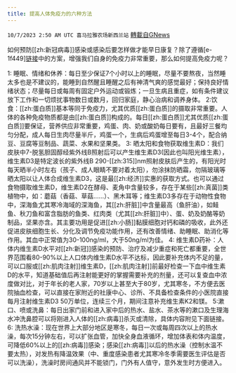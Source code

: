```yaml
---
title: 提高人体免疫力的六种方法
---
```

`10/7/2023 2:50 AM UTC 喜马拉雅农场新西兰站` [轉載自GNews](https://gnews.org/articles/1796810)

如何预防[[zh:新冠病毒]]感染或感染后要怎样做才能早日康复？除了遵循[e-1f449][链接](https://gettr.com/user/Miles)中的方案，增强我们自身的免疫力非常重要，那么如何提高免疫力呢？

1: 睡眠、情绪和休养：每日至少保证7个小时以上的睡眠，尽量不要熬夜，当然睡太多也是不建议的，能睡到自然醒且睡醒之后有神清气爽的感觉最好；保持良好情绪状态；尽量每日或每周有固定户外运动或锻炼；一旦生病且重症，如有条件建议放下工作和一切烦扰事物数日或数月，回归家庭，静心治病和调养身体。
2:饮食：[[zh:蛋白质]]基本等同于免疫力，尤其优质[[zh:蛋白质]]的摄取非常重要。人体的各种免疫物质都是由[[zh:蛋白质]]构成的。每日[[zh:蛋白质]]尤其优质[[zh:蛋白质]]要保证，营养供应非常重要，鸡蛋、肉、奶或酸奶每日要有，且最好三餐均匀分配，成人每日生肉尽量半斤，鸡蛋一个，生病后鸡蛋增至每日3-4个，配合纳豆、豆腐等豆制品、蔬菜、水果和坚果类。
3: 晒太阳和食物获取维生素D：我们皮肤中7-脱氢胆固醇经紫外线B照射后可以产生维生素D3(因此也叫阳光维生素），维生素D3是特定波长的紫外线B 290-[[zh:315]]nm照射皮肤后产生的，有阳光时每天晒半小时左右（孩子、成人眼睛不要对着太阳），勿涂抹防晒霜，勿隔玻璃等晒太阳以让人体合成维生素D3，这是最[[zh:经济]]实惠的获取方式。也可以通过食物摄取维生素D，维生素D2在酵母、麦角中含量较多，存在于某些[[zh:真菌]]类植物中，如：蘑菇（香菇、草菇……）、黑木耳等；维生素D3多存在于动物性食物中，深海鱼尤其寒冷海域的深海鱼，其[[zh:肝脏]]中含量最高（鱼肝油），如鲑鱼、秋刀鱼和富含脂肪的鱼类、红肉类（尤其[[zh:肝脏]]中）、蛋、奶及奶酪等奶制品，坚果亦含。其主要功用是促进[[zh:小肠]]黏膜细胞对钙和磷的吸收，此外还促进皮肤细胞生长、分化及调节免疫功能作用，还有改善情绪、助睡眠、助消化等作用。其血中正常值为30-100ng/ml，大于50ng/ml为佳。
4: 维生素D药补：人体内维生素D水平对[[zh:新冠]]感染的预防、治疗及减少重症和死亡都重要，全世界范围看80-90%以上人口体内维生素D水平不达标，因此要补充体内不足的量，可以口服或[[zh:肌肉注射]]维生素D，[[zh:肌肉注射]]前最好检查一下血中维生素D的水平，知道基础值后再注射能更好的掌握需要补充的剂量，还可以复查血中浓度做对比，对于年长的老人家，70岁以上甚至大于80岁，尤其寒冬，不方便去医院抽血检查，可以直接在家附近的社康中心、诊所、不具备检查条件的小医院直接每月注射维生素D3  50万单位，连续三个月，期间注意补充维生素K2和镁。
5:漱口、喷或洗鼻：每日出家门前和进入家中后的热水、盐水、茶水等的漱口及生理海水冲洗鼻腔可以将刚进入人体的[[zh:病毒]]杀灭或清除，具体内容附见下面链接。
6: 洗热水澡：现在世界上大部分地区是寒冬，每日一次或每周四次以上的热水澡，每次15分钟左右，可以扩张血管，加快全身血液循环，增加体表和体内温度，可降低60%以上的[[zh:病毒]]感染；感染[[zh:病毒]]以后的热水澡（控制水温不要太热），对发热有降温效果（中、重度感染患者尤其寒冷冬季需要医生评估是否可以洗澡），洗澡时房间通风并不能锁门，门外有人值守，意外发生时方便进入。
